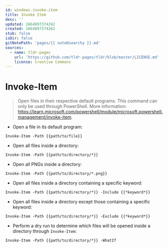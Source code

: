 ```yaml
---
id: windows.invoke-item
title: Invoke Item
desc: ''
updated: 1664897374262
created: 1664897374262
stub: false
isDir: false
gitNotePath: 'pages/{{ noteHiearchy }}.md'
sources:
  - name: tldr-pages
    url: 'https://github.com/tldr-pages/tldr/blob/master/LICENSE.md'
    license: Creative Commons
---
```

# Invoke-Item

> Open files in their respective default programs.
> This command can only be used through PowerShell.
> More information: <https://learn.microsoft.com/powershell/module/microsoft.powershell.management/invoke-item>.

- Open a file in its default program:

`Invoke-Item -Path {{path/to/file}}`

- Open all files inside a directory:

`Invoke-Item -Path {{path/to/directory/*}}`

- Open all PNGs inside a directory:

`Invoke-Item -Path {{path/to/directory/*.png}}`

- Open all files inside a directory containing a specific keyword:

`Invoke-Item -Path {{path/to/directory/*}} -Include {{*keyword*}}`

- Open all files inside a directory except those containing a specific keyword:

`Invoke-Item -Path {{path/to/directory/*}} -Exclude {{*keyword*}}`

- Perform a dry run to determine which files will be opened inside a directory through `Invoke-Item`:

`Invoke-Item -Path {{path/to/directory/*}} -WhatIf`

